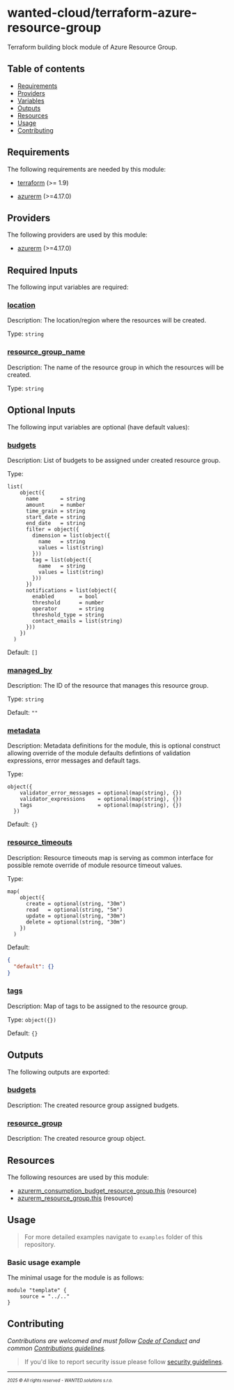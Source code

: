 <!-- BEGIN_TF_DOCS -->
# wanted-cloud/terraform-azure-resource-group

Terraform building block module of Azure Resource Group.

## Table of contents

- [Requirements](#requirements)
- [Providers](#providers)
- [Variables](#inputs)
- [Outputs](#outputs)
- [Resources](#resources)
- [Usage](#usage)
- [Contributing](#contributing)

## Requirements

The following requirements are needed by this module:

- <a name="requirement_terraform"></a> [terraform](#requirement\_terraform) (>= 1.9)

- <a name="requirement_azurerm"></a> [azurerm](#requirement\_azurerm) (>=4.17.0)

## Providers

The following providers are used by this module:

- <a name="provider_azurerm"></a> [azurerm](#provider\_azurerm) (>=4.17.0)

## Required Inputs

The following input variables are required:

### <a name="input_location"></a> [location](#input\_location)

Description: The location/region where the resources will be created.

Type: `string`

### <a name="input_resource_group_name"></a> [resource\_group\_name](#input\_resource\_group\_name)

Description: The name of the resource group in which the resources will be created.

Type: `string`

## Optional Inputs

The following input variables are optional (have default values):

### <a name="input_budgets"></a> [budgets](#input\_budgets)

Description: List of budgets to be assigned under created resource group.

Type:

```hcl
list(
    object({
      name       = string
      amount     = number
      time_grain = string
      start_date = string
      end_date   = string
      filter = object({
        dimension = list(object({
          name   = string
          values = list(string)
        }))
        tag = list(object({
          name   = string
          values = list(string)
        }))
      })
      notifications = list(object({
        enabled        = bool
        threshold      = number
        operator       = string
        threshold_type = string
        contact_emails = list(string)
      }))
    })
  )
```

Default: `[]`

### <a name="input_managed_by"></a> [managed\_by](#input\_managed\_by)

Description: The ID of the resource that manages this resource group.

Type: `string`

Default: `""`

### <a name="input_metadata"></a> [metadata](#input\_metadata)

Description: Metadata definitions for the module, this is optional construct allowing override of the module defaults defintions of validation expressions, error messages and default tags.

Type:

```hcl
object({
    validator_error_messages = optional(map(string), {})
    validator_expressions    = optional(map(string), {})
    tags                     = optional(map(string), {})
  })
```

Default: `{}`

### <a name="input_resource_timeouts"></a> [resource\_timeouts](#input\_resource\_timeouts)

Description: Resource timeouts map is serving as common interface for possible remote override of module resource timeout values.

Type:

```hcl
map(
    object({
      create = optional(string, "30m")
      read   = optional(string, "5m")
      update = optional(string, "30m")
      delete = optional(string, "30m")
    })
  )
```

Default:

```json
{
  "default": {}
}
```

### <a name="input_tags"></a> [tags](#input\_tags)

Description: Map of tags to be assigned to the resource group.

Type: `object({})`

Default: `{}`

## Outputs

The following outputs are exported:

### <a name="output_budgets"></a> [budgets](#output\_budgets)

Description: The created resource group assigned budgets.

### <a name="output_resource_group"></a> [resource\_group](#output\_resource\_group)

Description: The created resource group object.

## Resources

The following resources are used by this module:

- [azurerm_consumption_budget_resource_group.this](https://registry.terraform.io/providers/hashicorp/azurerm/latest/docs/resources/consumption_budget_resource_group) (resource)
- [azurerm_resource_group.this](https://registry.terraform.io/providers/hashicorp/azurerm/latest/docs/resources/resource_group) (resource)

## Usage

> For more detailed examples navigate to `examples` folder of this repository.

### Basic usage example

The minimal usage for the module is as follows:

```hcl
module "template" {
    source = "../.."
}
```
## Contributing

_Contributions are welcomed and must follow [Code of Conduct](https://github.com/wanted-cloud/.github?tab=coc-ov-file) and common [Contributions guidelines](https://github.com/wanted-cloud/.github/blob/main/docs/CONTRIBUTING.md)._

> If you'd like to report security issue please follow [security guidelines](https://github.com/wanted-cloud/.github?tab=security-ov-file).
---
<sup><sub>_2025 &copy; All rights reserved - WANTED.solutions s.r.o._</sub></sup>
<!-- END_TF_DOCS -->
